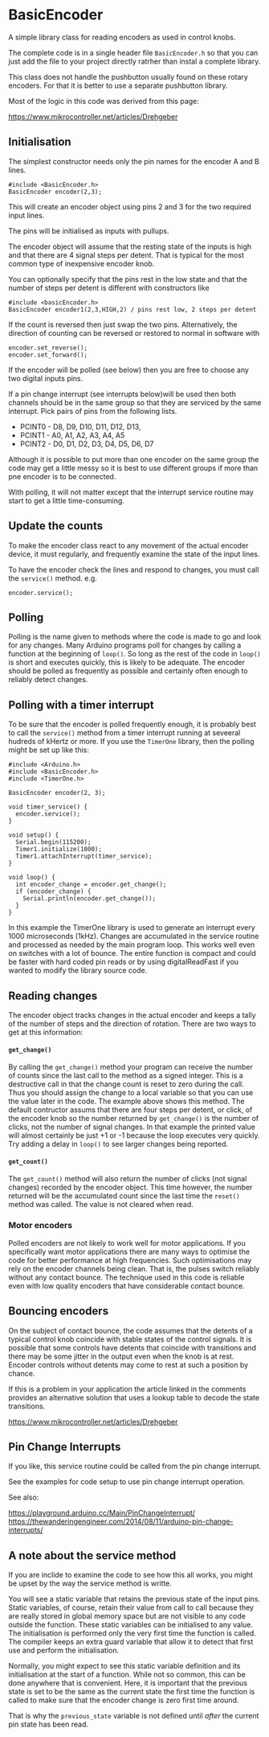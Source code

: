 # BasicEncoder

A simple library class for reading encoders as used in control knobs.

The complete code is in a single header file ```BasicEncoder.h``` so that you can just add the file to your project directly ratrher than instal a complete library.

This class does not handle the pushbutton usually found on these rotary encoders. For that it is better to use a separate pushbutton library.

Most of the logic in this code was derived from this page:

https://www.mikrocontroller.net/articles/Drehgeber


## Initialisation

The simplest constructor needs only the pin names for the encoder A and B lines.

    #include <BasicEncoder.h>
    BasicEncoder encoder(2,3);


This will create an encoder object using pins 2 and 3 for the two required input lines. 

The pins will be initialised as inputs with pullups. 

The encoder object will assume that the resting state of the inputs is high and that there are 4 signal steps per detent. That is typical for the most common type of inexpensive encoder knob.

You can optionally specify that the pins rest in the low state and that the number of steps per detent is different with constructors like


    #include <basicEncoder.h>
    BasicEncoder encoder1(2,3,HIGH,2) / pins rest low, 2 steps per detent


If the count is reversed then just swap the two pins. Alternatively, the direction of counting can be reversed or restored to normal in software with

    encoder.set_reverse();
    encoder.set_forward();

If the encoder will be polled (see below) then you are free to choose any two digital inputs pins.

If a pin change interrupt (see interrupts below)will be used then both channels should be in the same group so that they are serviced by the same interrupt. Pick pairs of pins from the following lists.

 * PCINT0 - D8, D9, D10, D11, D12, D13,
 * PCINT1 - A0, A1, A2, A3, A4, A5
 * PCINT2 - D0, D1, D2, D3, D4, D5, D6, D7

Although it is possible to put more than one encoder on the same group the code may get a little messy so it is best to use different groups if more than pne encoder is to be connected.

With polling, it will not matter except that the interrupt service routine may start to get a little time-consuming.

## Update the counts

To make the encoder class react to any movement of the actual encoder device, it must regularly, and frequently examine the state of the input lines.

To have the encoder check the lines and respond to changes, you must call the ```service()``` method. e.g.

    encoder.service();

## Polling

Polling is the name given to methods where the code is made to go and look for any changes. Many Arduino programs poll for changes by calling a function at the beginning of ```loop()```. So long as the rest of the code in ```loop()``` is short and executes quickly, this is likely to be adequate. The encoder should be polled as frequently as possible and certainly often enough to reliably detect changes. 

## Polling with a timer interrupt

To be sure that the encoder is polled frequently enough, it is probably best to call the ```service()``` method from a timer interrupt running at seveeral hudreds of kHertz or more. If you use the ```TimerOne``` library, then the polling might be set up like this:

    #include <Arduino.h>
    #include <BasicEncoder.h>
    #include <TimerOne.h>

    BasicEncoder encoder(2, 3);

    void timer_service() {
      encoder.service();
    }

    void setup() {
      Serial.begin(115200);
      Timer1.initialize(1000);
      Timer1.attachInterrupt(timer_service);
    }

    void loop() {
      int encoder_change = encoder.get_change();
      if (encoder_change) {
        Serial.println(encoder.get_change());
      }      
    }

In this example  the TimerOne library is used to generate an interrupt every 1000 microseconds (1kHz).  Changes are accumulated in the service routine and processed as needed by the main program loop.  This works well even on switches with a lot of bounce. The entire function is compact and could be faster with hard coded pin reads or by using digitalReadFast if you wanted to modify the library source code.

## Reading changes

The encoder object tracks changes in the actual encoder and keeps a tally of the number of steps and the direction of rotation. There are two ways to get at this information:

#### ```get_change()```

By calling the ```get_change()``` method your program can receive the number of counts since the last call to the method as a signed integer. This is a destructive call in that the change count is reset to zero during the call. Thus you should assign the change to a local variable so that you can use the value later in the code. The example above shows this method. The default contructor assums that there are four steps per detent, or click, of the encoder knob so the number returned by ```get_change()``` is the number of clicks, not the number of signal changes. In that example the printed value will almost certainly be just +1 or -1 because the loop executes very quickly. Try adding a delay in ```loop()``` to see larger changes being reported.

#### ```get_count()```

The ```get_count()``` method will also return the number of clicks (not signal changes) recorded by the encoder object. This time however, the number returned will be the accumulated count since the last time the ```reset()``` method was called. The value is not cleared when read.

### Motor encoders

Polled encoders are not likely to work well for motor applications. If you specifically want motor applications there are many ways to optimise the code for better performance at high frequencies. Such optimisations may rely on the encoder channels being clean. That is, the pulses switch reliably without any contact bounce. The technique used in this code is reliable even with low quality encoders that have considerable contact bounce.

## Bouncing encoders

On the subject of contact bounce, the code assumes that the detents of a typical control knob coincide with stable states of the control signals. It is possible that some controls have detents that coincide with transitions and there may be some jitter in the output even when the knob is at rest. Encoder controls without detents may come to rest at such a position by chance.

If this is a problem in your application the article linked in the comments provides an alternative solution that uses a lookup table to decode the state transitions.

https://www.mikrocontroller.net/articles/Drehgeber



## Pin Change Interrupts

 If you like, this service routine could be called from the pin change interrupt.
 
 See the examples for code setup to use pin change interrupt operation. 
 
 See also:

 https://playground.arduino.cc/Main/PinChangeInterrupt/
 https://thewanderingengineer.com/2014/08/11/arduino-pin-change-interrupts/



## A note about the service method

If you are inclide to examine the code to see how this all works, you might be upset by the way the service method is writte.

You will see a static variable that retains the previous state of the input pins. Static variables, of course, retain their value from call to call because they are really stored in global memory space but are not visible to any code outside the function. These static variables can be initialised to any value. The initialisation is performed only the very first time the function is called. The compiler keeps an extra guard variable that allow it to detect that first use and perform the initialisation.

Normally, you might expect to see this static variable definition and its initialisation at the start of a function. While not so common, this can be done anywhere that is convenient. Here, it is important that the previous state is set to be the same as the current state the first time the function is called to make sure that the encoder change is zero first time around.

That is why the ```previous_state``` variable is not defined until _after_ the current pin state has been read.
